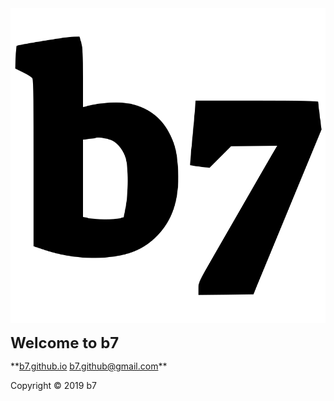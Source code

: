 <head>
<link rel="apple-touch-icon" sizes="180x180" href="/apple-touch-icon.png">
<link rel="icon" type="image/png" sizes="32x32" href="/favicon-32x32.png">
<link rel="icon" type="image/png" sizes="16x16" href="/favicon-16x16.png">
<link rel="manifest" href="/site.webmanifest">
</head>
<img alt="b7" src="b7.svg">
<p><strong><font size="5">Welcome to b7</font></strong></p>
**<a href="https://b7.github.io/">b7.github.io</a> <a href="mailyo:b7.github@gmail.com">b7.github@gmail.com</a>**

Copyright © 2019 b7
